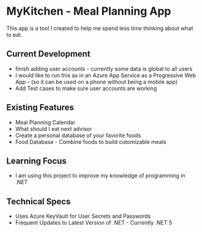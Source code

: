 # MyKitchen - Meal Planning App

This app is a tool I created to help me spend less time thinking about what to eat. 

## Current Development
* finish adding user accounts - currently some data is global to all users
* I would like to run this as in an Azure App Service as a Progressive Web App - (so it can be used on a phone without being a mobile app)
* Add Test cases to make sure user accounts are working

## Existing Features
* Meal Planning Calendar
* What should I eat next advisor 
* Create a personal database of your favorite foods
* Food Database - Combine foods to build cutomizable meals  

## Learning Focus
* I am using this project to improve my knowledge of programming in .NET 
## Technical Specs
* Uses Azure KeyVault for User Secrets and Passwords
* Frequent Updates to Latest Version of .NET - Currently .NET 5

